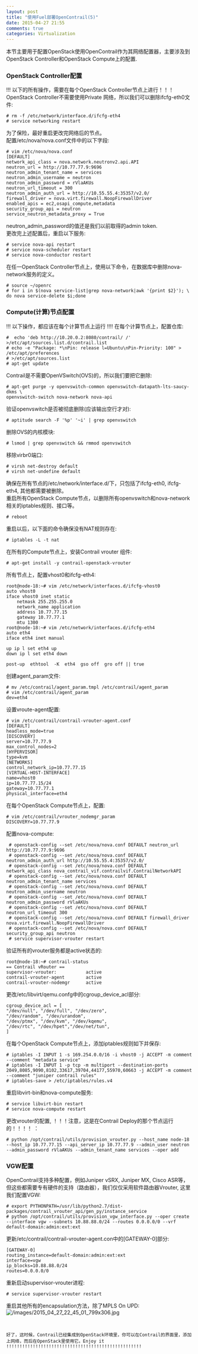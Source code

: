 ```yaml
---
layout: post
title: "使用Fuel部署OpenContrail(5)"
date: 2015-04-27 21:55
comments: true
categories: Virtualization
---
```

本节主要用于配置OpenStack使用OpenContrail作为其网络配置器，主要涉及到OpenStack Controller和OpenStack Compute上的配置.     
### OpenStack Controller配置
!!! 以下的所有操作，需要在每个OpenStack Controller节点上进行！！！
OpenStack Controller不需要使用Private 网络，所以我们可以删除ifcfg-eth0文件:     

```
# rm -f /etc/network/interface.d/ifcfg-eth4
# service networking restart

```
为了保险，最好重启更改完网络后的节点。    
配置/etc/nova/nova.conf文件中的以下字段:     

```
# vim /etc/nova/nova.conf
[DEFAULT]
network_api_class = nova.network.neutronv2.api.API
neutron_url = http://10.77.77.9:9696
neutron_admin_tenant_name = services
neutron_admin_username = neutron
neutron_admin_password = rVlaAKUs
neutron_url_timeout = 300
neutron_admin_auth_url = http://10.55.55.4:35357/v2.0/
firewall_driver = nova.virt.firewall.NoopFirewallDriver
enabled_apis = ec2,osapi_compute,metadata
security_group_api = neutron
service_neutron_metadata_proxy = True

```
neutron_admin_password的值还是我们以前取得的admin token.   
更改完上述配置后，重启以下服务:     

```
# service nova-api restart
# service nova-scheduler restart
# service nova-conductor restart

``` 
在任一OpenStack Controller节点上，使用以下命令，在数据库中删除nova-network服务的定义。     

```
# source ~/openrc
# for i in $(nova service-list|grep nova-network|awk '{print $2}'); \
do nova service-delete $i;done

```
### Compute(计算)节点配置
!!! 以下操作，都应该在每个计算节点上运行 !!!!
在每个计算节点上，配置仓库:     

```
#  echo 'deb http://10.20.0.2:8080/contrail/ /' >/etc/apt/sources.list.d/contrail.list
# echo -e "Package: *\nPin: release l=Ubuntu\nPin-Priority: 100" > /etc/apt/preferences
# >/etc/apt/sources.list
# apt-get update

```
Contrail是不需要OpenVSwitch(OVS)的，所以我们要把它删除:     

```
# apt-get purge -y openvswitch-common openvswitch-datapath-lts-saucy-dkms \
openvswitch-switch nova-network nova-api

```
验证openvswitch是否被彻底删除(应该输出空行才对):     

```
# aptitude search -F '%p' '~i' | grep openvswitch

```
删除OVS的内核模块:     

```
# lsmod | grep openvswitch && rmmod openvswitch

```
移除virbr0端口:     

```
# virsh net-destroy default
# virsh net-undefine default

```
确保在所有节点的/etc/network/interface.d/下，只包括了ifcfg-eth0, ifcfg-eth4, 其他都需要被删除。     
重启所有OpenStack Compute节点，以删除所有openvswitch和nova-network相关的iptables规则、接口等。    

```
# reboot 

```
重启以后，以下面的命令确保没有NAT规则存在:     

```
# iptables -L -t nat

```
在所有的Compute节点上，安装Contrail vrouter 组件:    

```
# apt-get install -y contrail-openstack-vrouter

```
所有节点上，配置vhost0和ifcfg-eth4:     

```
root@node-18:~# vim /etc/network/interfaces.d/ifcfg-vhost0 
auto vhost0
iface vhost0 inet static
    netmask 255.255.255.0
    network_name application
    address 10.77.77.15
    gateway 10.77.77.1
    mtu 1300
root@node-18:~# vim /etc/network/interfaces.d/ifcfg-eth4 
auto eth4
iface eth4 inet manual

up ip l set eth4 up
down ip l set eth4 down

post-up  ethtool  -K  eth4  gso off  gro off || true

```
创建agent_param文件:    

```
# mv /etc/contrail/agent_param.tmpl /etc/contrail/agent_param
# vim /etc/contrail/agent_param
dev=eth4

```
设置vroute-agent配置:      

```
# vim /etc/contrail/contrail-vrouter-agent.conf
[DEFAULT]
headless_mode=true
[DISCOVERY]
server=10.77.77.9
max_control_nodes=2
[HYPERVISOR]
type=kvm
[NETWORKS]
control_network_ip=10.77.77.15
[VIRTUAL-HOST-INTERFACE]
name=vhost0
ip=10.77.77.15/24
gateway=10.77.77.1
physical_interface=eth4

```
在每个OpenStack Compute节点上，配置:     

```
# vim /etc/contrail/vrouter_nodemgr_param
DISCOVERY=10.77.77.9

```
配置nova-compute:     

```
 # openstack-config --set /etc/nova/nova.conf DEFAULT neutron_url http://10.77.77.9:9696
 # openstack-config --set /etc/nova/nova.conf DEFAULT neutron_admin_auth_url http://10.55.55.4:35357/v2.0/
 # openstack-config --set /etc/nova/nova.conf DEFAULT network_api_class nova_contrail_vif.contrailvif.ContrailNetworkAPI
 # openstack-config --set /etc/nova/nova.conf DEFAULT neutron_admin_tenant_name services
 # openstack-config --set /etc/nova/nova.conf DEFAULT neutron_admin_username neutron
 # openstack-config --set /etc/nova/nova.conf DEFAULT neutron_admin_password rVlaAKUs
 # openstack-config --set /etc/nova/nova.conf DEFAULT neutron_url_timeout 300
 # openstack-config --set /etc/nova/nova.conf DEFAULT firewall_driver nova.virt.firewall.NoopFirewallDriver
 # openstack-config --set /etc/nova/nova.conf DEFAULT security_group_api neutron
 # service supervisor-vrouter restart

```
验证所有的vrouter服务都是active状态的:     

```
root@node-18:~# contrail-status 
== Contrail vRouter ==
supervisor-vrouter:           active
contrail-vrouter-agent        active              
contrail-vrouter-nodemgr      active              

```
更改/etc/libvirt/qemu.confg中的cgroup_device_acl部分:     

```
cgroup_device_acl = [
"/dev/null", "/dev/full", "/dev/zero",
"/dev/random", "/dev/urandom",
"/dev/ptmx", "/dev/kvm", "/dev/kqemu",
"/dev/rtc", "/dev/hpet","/dev/net/tun",
]

```
在每个OpenStack Compute节点上，添加iptables规则如下并保存:     

```
# iptables -I INPUT 1 -s 169.254.0.0/16 -i vhost0 -j ACCEPT -m comment --comment "metadata service"
# iptables -I INPUT 1 -p tcp -m multiport --destination-ports 2049,8085,9090,8102,33617,39704,44177,55970,60663 -j ACCEPT -m comment --comment "juniper contrail rules"
# iptables-save > /etc/iptables/rules.v4

```
重启libvirt-bin和nova-compute服务:     

```
# service libvirt-bin restart
# service nova-compute restart

```
更改vrouter的配置, ！！！注意，这是在Contrail Deploy的那个节点运行的！！！！ ：    

```
# python /opt/contrail/utils/provision_vrouter.py --host_name node-18 --host_ip 10.77.77.15 --api_server_ip 10.77.77.9 --admin_user neutron --admin_password rVlaAKUs --admin_tenant_name services --oper add

```
### VGW配置
OpenContrail支持多种配置，例如Juniper vSRX, Juniper MX, Cisco ASR等，但这些都需要专有硬件的支持（路由器），我们仅仅采用软件路由器Vrouter, 这里我们配置VGW:     

```
# export PYTHONPATH=/usr/lib/python2.7/dist-packages/contrail_vrouter_api/gen_py/instance_service
# python /opt/contrail/utils/provision_vgw_interface.py --oper create --interface vgw --subnets 10.88.88.0/24 --routes 0.0.0.0/0 --vrf default-domain:admin:ext:ext

```
更新/etc/contrail/contrail-vrouter-agent.con中的[GATEWAY-0]部分:      

```
[GATEWAY-0]
routing_instance=default-domain:admin:ext:ext
interface=vgw
ip_blocks=10.88.88.0/24
routes=0.0.0.0/0

```
重新启动supervisor-vrouter进程:     

```
# service supervisor-vrouter restart

```
重启其他所有的encapsulation方法，除了MPLS On UPD:    
![/images/2015_04_27_22_45_01_799x306.jpg](/images/2015_04_27_22_45_01_799x306.jpg)    

```


好了，这时候，Contrail已经集成到OpenStack环境里，你可以在Contrail的界面里，添加上网络，而后在OpenStack里使用它。Enjoy it !!!!!!!!!!!!!!!!!!!!!!!!!!!!!!!!!!!!!!!!!!!!!!!!!!!


